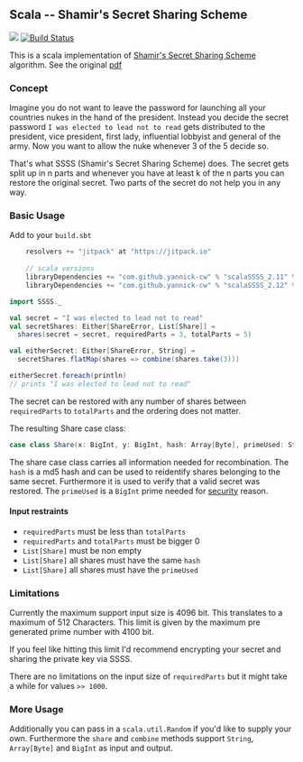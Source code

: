 ## Scala -- Shamir's Secret Sharing Scheme
[![](https://jitpack.io/v/yannick-cw/scalaSSSS.svg)](https://jitpack.io/#yannick-cw/scalaSSSS)
[![Build Status](https://travis-ci.org/yannick-cw/scalaSSSS.svg?branch=master)](https://travis-ci.org/yannick-cw/scalaSSSS)

This is a scala implementation of [Shamir's Secret Sharing Scheme](https://en.wikipedia.org/wiki/Shamir's_Secret_Sharing) algorithm.
See the original [pdf](https://en.wikipedia.org/wiki/Shamir's_Secret_Sharing)

### Concept

Imagine you do not want to leave the password for launching all your countries nukes in the hand of the president.
Instead you decide the secret password `I was elected to lead not to read` gets distributed to
the president, vice president, first lady, influential lobbyist and general of the army.
Now you want to allow the nuke whenever 3 of the 5 decide so.

That's what SSSS (Shamir's Secret Sharing Scheme) does.
The secret gets split up in n parts and whenever you have at least k of the n parts you can
restore the original secret. Two parts of the secret do not help you in any way.

### Basic Usage

Add to your `build.sbt`

```scala
    resolvers += "jitpack" at "https://jitpack.io"
    
    // scala versions
    libraryDependencies += "com.github.yannick-cw" % "scalaSSSS_2.11" % "0.1.1"	
    libraryDependencies += "com.github.yannick-cw" % "scalaSSSS_2.12" % "0.1.1"	
```

```scala
import SSSS._

val secret = "I was elected to lead not to read"
val secretShares: Either[ShareError, List[Share]] =
  shares(secret = secret, requiredParts = 3, totalParts = 5)

val eitherSecret: Either[ShareError, String] = 
  secretShares.flatMap(shares => combine(shares.take(3)))

eitherSecret.foreach(println)
// prints "I was elected to lead not to read"
  ```

The secret can be restored with any number of shares between `requiredParts` to `totalParts` and
the ordering does not matter.

The resulting Share case class:
```scala
case class Share(x: BigInt, y: BigInt, hash: Array[Byte], primeUsed: String)
```

The share case class carries all information needed for recombination.
The `hash` is a md5 hash and can be used to reidentify shares belonging to the same
secret. Furthermore it is used to verify that a valid secret was restored.
The `primeUsed` is a `BigInt` prime needed for [security](https://en.wikipedia.org/wiki/Shamir's_Secret_Sharing#Solution) reason.

#### Input restraints

* `requiredParts` must be less than `totalParts`
* `requiredParts` and `totalParts` must be bigger 0
* `List[Share]` must be non empty
* `List[Share]` all shares must have the same `hash`
* `List[Share]` all shares must have the `primeUsed`

### Limitations

Currently the maximum support input size is 4096 bit.
This translates to a maximum of 512 Characters.
This limit is given by the maximum pre generated prime number with 4100 bit.

If you feel like hitting this limit I'd recommend encrypting your secret and sharing the
private key via SSSS.

There are no limitations on the input size of `requiredParts` but it might take a while for values
`>> 1000`.

### More Usage

Additionally you can pass in a `scala.util.Random` if you'd like to supply your own.
Furthermore the `share` and `combine` methods support `String`, `Array[Byte]` and `BigInt`
as input and output.

